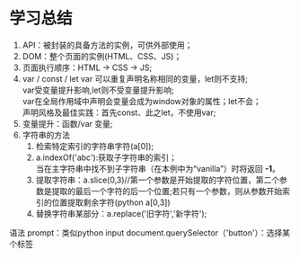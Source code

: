 # 学习总结
1. API：被封装的具备方法的实例，可供外部使用；<br>
2. DOM：整个页面的实例(HTML、CSS、JS)；<br>
3. 页面执行顺序：HTML -> CSS -> JS;<br>
4. var / const / let
    var 可以重复声明名称相同的变量，let则不支持;<br>
    var受变量提升影响,let则不受变量提升影响;<br>
    var在全局作用域中声明会变量会成为window对象的属性；let不会；<br>
    声明风格及最佳实践：首先const、此之let，不使用var;
5. 变量提升：函数/var 变量;
6. 字符串的方法
    1. 检索特定索引的字符串字符(a[0]);
    2. a.indexOf('abc'):获取子字符串的索引；<br>
    当在主字符串中找不到子字符串（在本例中为“vanilla”）时将返回 **-1**。
    3. 提取字符串：a.slice(0,3)//第一个参数是开始提取的字符位置，第二个参数是提取的最后一个字符的后一个位置;若只有一个参数，则从参数开始索引的位置提取剩余字符(python a[0,3])<br>
    4. 替换字符串某部分：a.replace('旧字符','新字符');<br>




语法
prompt：类似python input
document.querySelector（'button'）：选择某个标签 